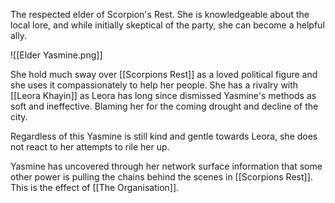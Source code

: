 The respected elder of Scorpion's Rest. She is knowledgeable about the local lore, and while initially skeptical of the party, she can become a helpful ally. 

![[Elder Yasmine.png]]

She hold much sway over [[Scorpions Rest]] as a loved political figure and she uses it compassionately to help her people. She has a rivalry with [[Leora Khayin]] as Leora has long since dismissed Yasmine's methods as soft and ineffective. Blaming her for the coming drought and decline of the city. 

Regardless of this Yasmine is still kind and gentle towards Leora, she does not react to her attempts to rile her up.

Yasmine has uncovered through her network surface information that some other power is pulling the chains behind the scenes in [[Scorpions Rest]]. This is the effect of [[The Organisation]].